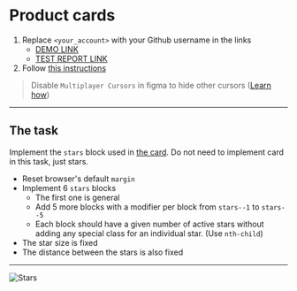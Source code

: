 # Product cards
1. Replace `<your_account>` with your Github username in the links
    - [DEMO LINK](https://Ruslanwp.github.io/layout_stars/) <br>
    - [TEST REPORT LINK](https://Ruslanwp.github.io/layout_stars/report/html_report/)
2. Follow [this instructions](https://mate-academy.github.io/layout_task-guideline/)

> Disable `Multiplayer Cursors` in figma to hide other cursors ([Learn how](https://mate-academy.github.io/layout_task-guideline/figma.html#multiplayer-cursors))
___

## The task
Implement the `stars` block used in [the card](https://www.figma.com/file/bS8N1lTT0Ew0Brf1Nfl36iMV/Product-Cards?node-id=0%3A1).
Do not need to implement card in this task, just stars.

- Reset browser's default `margin`
- Implement 6 `stars` blocks
  - The first one is general
  - Add 5 more blocks with a modifier per block from `stars--1` to `stars--5`
  - Each block should have a given number of active stars without adding any special class for an individual star. (Use `nth-child`)
- The star size is fixed
- The distance between the stars is also fixed
---
![Stars](./reference/stars.png)
